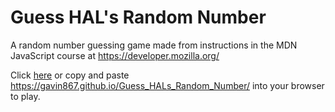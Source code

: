 # Guess HAL's Random Number
A random number guessing game made from instructions in the MDN JavaScript course at https://developer.mozilla.org/

Click <a href="https://gavin867.github.io/Guess_HALs_Random_Number/" target = "_blank" title="Opens the game in new tab!">here</a> or copy and paste <a href="https://gavin867.github.io/Guess_HALs_Random_Number/" target = "_blank" title="Opens the game in new tab!">https://gavin867.github.io/Guess_HALs_Random_Number/</a> into your browser to play.

<!-- ![screenshot]() -->
